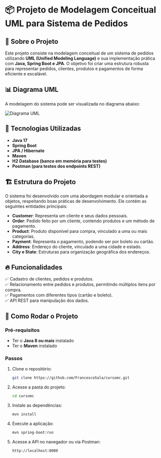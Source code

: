 # 📦 Projeto de Modelagem Conceitual UML para Sistema de Pedidos  

## 📌 Sobre o Projeto  
Este projeto consiste na modelagem conceitual de um sistema de pedidos utilizando **UML (Unified Modeling Language)** e sua implementação prática com **Java, Spring Boot e JPA**. O objetivo foi criar uma estrutura robusta para representar pedidos, clientes, produtos e pagamentos de forma eficiente e escalável.  

## 📊 Diagrama UML  
A modelagem do sistema pode ser visualizada no diagrama abaixo:  

![Diagrama UML](https://github.com/user-attachments/assets/11c29c9d-4a65-4120-9a50-3f20a4e032ac)


## 🔧 Tecnologias Utilizadas  
- **Java 17**  
- **Spring Boot**  
- **JPA / Hibernate**  
- **Maven**  
- **H2 Database (banco em memória para testes)**  
- **Postman (para testes dos endpoints REST)**  

## 🏗️ Estrutura do Projeto  
O sistema foi desenvolvido com uma abordagem modular e orientada a objetos, respeitando boas práticas de desenvolvimento. Ele contém as seguintes entidades principais:  

- **Customer**: Representa um cliente e seus dados pessoais.  
- **Order**: Pedido feito por um cliente, contendo produtos e um método de pagamento.  
- **Product**: Produto disponível para compra, vinculado a uma ou mais categorias.  
- **Payment**: Representa o pagamento, podendo ser por boleto ou cartão.  
- **Address**: Endereço do cliente, vinculado a uma cidade e estado.  
- **City e State**: Estruturas para organização geográfica dos endereços.  

## 🔥 Funcionalidades  
✅ Cadastro de clientes, pedidos e produtos.  
✅ Relacionamento entre pedidos e produtos, permitindo múltiplos itens por compra.  
✅ Pagamentos com diferentes tipos (cartão e boleto).  
✅ API REST para manipulação dos dados.  

## 🚀 Como Rodar o Projeto  
### Pré-requisitos  
- Ter o **Java 8 ou mais** instalado
- Ter o **Maven** instalado

### Passos  
1. Clone o repositório:  
   ```bash
   git clone https://github.com/FrancescoSala/cursomc.git
   ```  
2. Acesse a pasta do projeto:  
   ```bash
   cd cursomc
   ```  
3. Instale as dependências:  
   ```bash
   mvn install
   ```  
4. Execute a aplicação:  
   ```bash
   mvn spring-boot:run
   ```  
5. Acesse a API no navegador ou via Postman:  
   ```bash
   http://localhost:8080
   ```  
